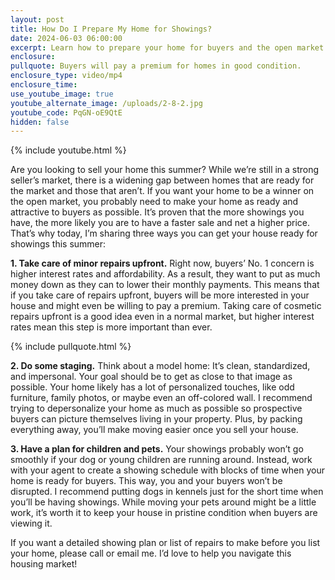 ```yaml
---
layout: post
title: How Do I Prepare My Home for Showings?
date: 2024-06-03 06:00:00
excerpt: Learn how to prepare your home for buyers and the open market.
enclosure:
pullquote: Buyers will pay a premium for homes in good condition.
enclosure_type: video/mp4
enclosure_time:
use_youtube_image: true
youtube_alternate_image: /uploads/2-8-2.jpg
youtube_code: PqGN-oE9QtE
hidden: false
---
```

{% include youtube.html %}

Are you looking to sell your home this summer? While we’re still in a strong seller’s market, there is a widening gap between homes that are ready for the market and those that aren’t. If you want your home to be a winner on the open market, you probably need to make your home as ready and attractive to buyers as possible. It’s proven that the more showings you have, the more likely you are to have a faster sale and net a higher price. That’s why today, I’m sharing three ways you can get your house ready for showings this summer:

**1\. Take care of minor repairs upfront.** Right now, buyers’ No. 1 concern is higher interest rates and affordability. As a result, they want to put as much money down as they can to lower their monthly payments. This means that if you take care of repairs upfront, buyers will be more interested in your house and might even be willing to pay a premium. Taking care of cosmetic repairs upfront is a good idea even in a normal market, but higher interest rates mean this step is more important than ever.

{% include pullquote.html %}

**2\. Do some staging.** Think about a model home: It’s clean, standardized, and impersonal. Your goal should be to get as close to that image as possible. Your home likely has a lot of personalized touches, like odd furniture, family photos, or maybe even an off-colored wall. I recommend trying to depersonalize your home as much as possible so prospective buyers can picture themselves living in your property. Plus, by packing everything away, you’ll make moving easier once you sell your house.

**3\. Have a plan for children and pets.** Your showings probably won’t go smoothly if your dog or young children are running around. Instead, work with your agent to create a showing schedule with blocks of time when your home is ready for buyers. This way, you and your buyers won’t be disrupted. I recommend putting dogs in kennels just for the short time when you’ll be having showings. While moving your pets around might be a little work, it’s worth it to keep your house in pristine condition when buyers are viewing it.

If you want a detailed showing plan or list of repairs to make before you list your home, please call or email me. I’d love to help you navigate this housing market!
